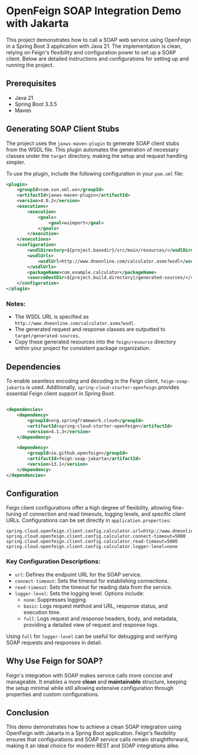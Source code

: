 # OpenFeign SOAP Integration Demo with Jakarta

This project demonstrates how to call a SOAP web service using OpenFeign in a Spring Boot 3 application with Java 21. The implementation is clean, relying on Feign's flexibility and configuration power to set up a SOAP client. Below are detailed instructions and configurations for setting up and running the project.

## Prerequisites

- Java 21
- Spring Boot 3.3.5
- Maven

## Generating SOAP Client Stubs

The project uses the `jaxws-maven-plugin` to generate SOAP client stubs from the WSDL file. This plugin automates the generation of necessary classes under the `target` directory, making the setup and request handling simpler.

To use the plugin, include the following configuration in your `pom.xml` file:

```xml
<plugin>
    <groupId>com.sun.xml.ws</groupId>
    <artifactId>jaxws-maven-plugin</artifactId>
    <version>4.0.2</version>
    <executions>
        <execution>
            <goals>
                <goal>wsimport</goal>
            </goals>
        </execution>
    </executions>
    <configuration>
        <wsdlDirectory>${project.basedir}/src/main/resources/</wsdlDirectory>
        <wsdlUrls>
            <wsdlUrl>http://www.dneonline.com/calculator.asmx?wsdl</wsdlUrl>
        </wsdlUrls>
        <packageName>com.example.calculator</packageName>
        <sourceDestDir>${project.build.directory}/generated-sources/</sourceDestDir>
    </configuration>
</plugin>
```

### Notes:
- The WSDL URL is specified as `http://www.dneonline.com/calculator.asmx?wsdl`.
- The generated request and response classes are outputted to `target/generated-sources`.
- Copy these generated resources into the `feign/resource` directory within your project for consistent package organization.


## Dependencies

To enable seamless encoding and decoding in the Feign client, `feign-soap-jakarta` is used. Additionally, `spring-cloud-starter-openfeign` provides essential Feign client support in Spring Boot:

```xml

<dependencies>
    <dependency>
        <groupId>org.springframework.cloud</groupId>
        <artifactId>spring-cloud-starter-openfeign</artifactId>
        <version>4.1.3</version>
    </dependency>

    <dependency>
        <groupId>io.github.openfeign</groupId>
        <artifactId>feign-soap-jakarta</artifactId>
        <version>13.1</version>
    </dependency> 
</dependencies>

```

 
## Configuration

Feign client configurations offer a high degree of flexibility, allowing fine-tuning of connection and read timeouts, logging levels, and specific client URLs. Configurations can be set directly in `application.properties`:

```properties
spring.cloud.openfeign.client.config.calculator.url=http://www.dneonline.com/calculator.asmx
spring.cloud.openfeign.client.config.calculator.connect-timeout=5000
spring.cloud.openfeign.client.config.calculator.read-timeout=5000
spring.cloud.openfeign.client.config.calculator.logger-level=none
```


### Key Configuration Descriptions:
- `url`: Defines the endpoint URL for the SOAP service.
- `connect-timeout`: Sets the timeout for establishing connections.
- `read-timeout`: Sets the timeout for reading data from the service.
- `logger-level`: Sets the logging level. Options include:
    - `none`: Suppresses logging.
    - `basic`: Logs request method and URL, response status, and execution time.
    - `full`: Logs request and response headers, body, and metadata, providing a detailed view of request and response logs.

Using `full` for `logger-level` can be useful for debugging and verifying SOAP requests and responses in detail.


## Why Use Feign for SOAP?

Feign's integration with SOAP makes service calls more concise and manageable. It enables a more **clean** and **maintainable** structure, keeping the setup minimal while still allowing extensive configuration through properties and custom configurations.

## Conclusion

This demo demonstrates how to achieve a clean SOAP integration using OpenFeign with Jakarta in a Spring Boot application. Feign's flexibility ensures that configurations and SOAP service calls remain straightforward, making it an ideal choice for modern REST and SOAP integrations alike.
